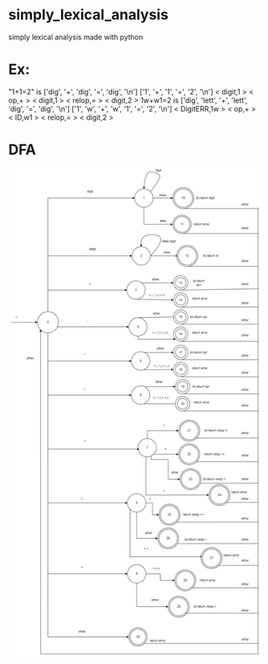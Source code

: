 # simply_lexical_analysis
simply lexical analysis made with python
<h1>Ex:</h1>
"1+1=2"  is
['dig', '+', 'dig', '=', 'dig', '\n']
['1', '+', '1', '=', '2', '\n']
< digit,1 >
< op,+ >
< digit,1 >
< relop,= >
< digit,2 >
1w+w1=2 is
['dig', 'lett', '+', 'lett', 'dig', '=', 'dig', '\n']
['1', 'w', '+', 'w', '1', '=', '2', '\n']
< DigitERR,1w >
< op,+ >
< ID,w1 >
< relop,= >
< digit,2 >
<h1>DFA</h1>
<img src="./erd-Page-3.drawio.png"/>
